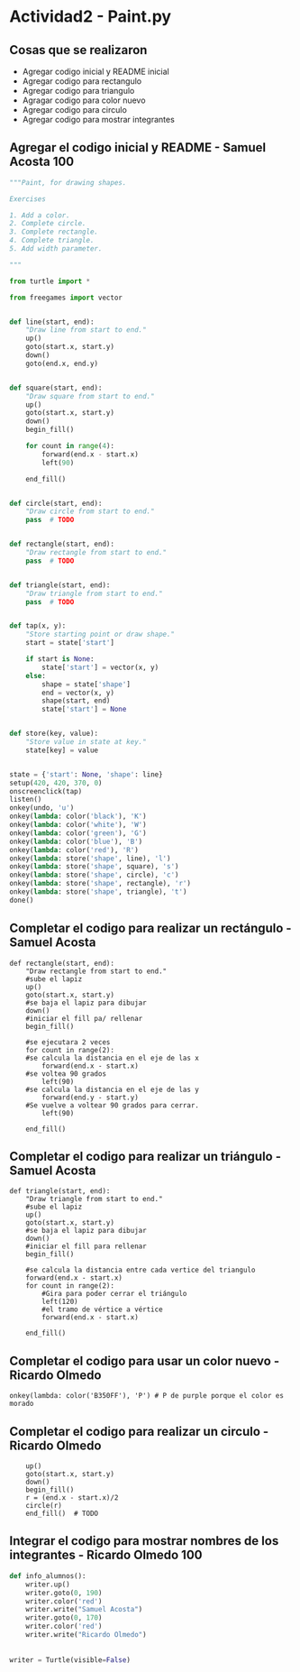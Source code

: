 # Actividad2 - Paint.py
## Cosas que se realizaron
- Agregar codigo inicial y README inicial
- Agregar codigo para rectangulo
- Agregar codigo para triangulo
- Agragar codigo para color nuevo
- Agregar codigo para circulo
- Agregar codigo para mostrar integrantes
## Agregar el codigo inicial y README - Samuel Acosta 100
```Python
"""Paint, for drawing shapes.

Exercises

1. Add a color.
2. Complete circle.
3. Complete rectangle.
4. Complete triangle.
5. Add width parameter.

"""

from turtle import *

from freegames import vector


def line(start, end):
    "Draw line from start to end."
    up()
    goto(start.x, start.y)
    down()
    goto(end.x, end.y)


def square(start, end):
    "Draw square from start to end."
    up()
    goto(start.x, start.y)
    down()
    begin_fill()

    for count in range(4):
        forward(end.x - start.x)
        left(90)

    end_fill()


def circle(start, end):
    "Draw circle from start to end."
    pass  # TODO


def rectangle(start, end):
    "Draw rectangle from start to end."
    pass  # TODO


def triangle(start, end):
    "Draw triangle from start to end."
    pass  # TODO


def tap(x, y):
    "Store starting point or draw shape."
    start = state['start']

    if start is None:
        state['start'] = vector(x, y)
    else:
        shape = state['shape']
        end = vector(x, y)
        shape(start, end)
        state['start'] = None


def store(key, value):
    "Store value in state at key."
    state[key] = value


state = {'start': None, 'shape': line}
setup(420, 420, 370, 0)
onscreenclick(tap)
listen()
onkey(undo, 'u')
onkey(lambda: color('black'), 'K')
onkey(lambda: color('white'), 'W')
onkey(lambda: color('green'), 'G')
onkey(lambda: color('blue'), 'B')
onkey(lambda: color('red'), 'R')
onkey(lambda: store('shape', line), 'l')
onkey(lambda: store('shape', square), 's')
onkey(lambda: store('shape', circle), 'c')
onkey(lambda: store('shape', rectangle), 'r')
onkey(lambda: store('shape', triangle), 't')
done()
```
## Completar el codigo para realizar un rectángulo - Samuel Acosta
```
def rectangle(start, end):
    "Draw rectangle from start to end."
    #sube el lapiz
    up()
    goto(start.x, start.y)
    #se baja el lapiz para dibujar
    down()
    #iniciar el fill pa/ rellenar
    begin_fill()
    
    #se ejecutara 2 veces
    for count in range(2):
    #se calcula la distancia en el eje de las x
        forward(end.x - start.x)
    #se voltea 90 grados
        left(90)
    #se calcula la distancia en el eje de las y
        forward(end.y - start.y)
    #Se vuelve a voltear 90 grados para cerrar.
        left(90)
    
    end_fill()
```
## Completar el codigo para realizar un triángulo - Samuel Acosta
```
def triangle(start, end):
    "Draw triangle from start to end."
    #sube el lapiz
    up()
    goto(start.x, start.y)
    #se baja el lapiz para dibujar
    down()
    #iniciar el fill para rellenar
    begin_fill()
    
    #se calcula la distancia entre cada vertice del triangulo
    forward(end.x - start.x)
    for count in range(2):
        #Gira para poder cerrar el triángulo
        left(120)
        #el tramo de vértice a vértice
        forward(end.x - start.x)
    
    end_fill()
```
## Completar el codigo para usar un color nuevo - Ricardo Olmedo
```
onkey(lambda: color('B350FF'), 'P') # P de purple porque el color es morado
```

## Completar el codigo para realizar un circulo - Ricardo Olmedo
```
    up()
    goto(start.x, start.y)
    down()
    begin_fill()
    r = (end.x - start.x)/2
    circle(r)
    end_fill()  # TODO
```
## Integrar el codigo para mostrar nombres de los integrantes - Ricardo Olmedo 100
```python
def info_alumnos():
    writer.up()
    writer.goto(0, 190)
    writer.color('red')
    writer.write("Samuel Acosta")
    writer.goto(0, 170)
    writer.color('red')
    writer.write("Ricardo Olmedo")
    
    
writer = Turtle(visible=False)
```
